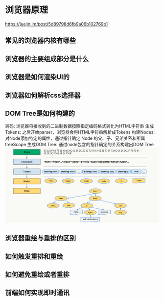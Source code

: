 # 浏览器原理

<https://juejin.im/post/5d89798d6fb9a06b102769b1>

## 常见的浏览器内核有哪些

## 浏览器的主要组成部分是什么

## 浏览器是如何渲染UI的

## 浏览器如何解析css选择器

## DOM Tree是如何构建的

转码: 浏览器将接收到的二进制数据按照指定编码格式转化为HTML字符串
生成Tokens: 之后开始parser，浏览器会将HTML字符串解析成Tokens
构建Nodes: 对Node添加特定的属性，通过指针确定 Node 的父、子、兄弟关系和所属 treeScope
生成DOM Tree: 通过node包含的指针确定的关系构建出DOM Tree
![avatar](DOMTree.png)

## 浏览器重绘与重排的区别

## 如何触发重排和重绘

## 如何避免重绘或者重排

## 前端如何实现即时通讯
